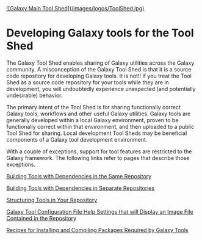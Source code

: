 <div class='center'> <a href='http://toolshed.g2.bx.psu.edu'>![Galaxy Main Tool Shed](/images/logos/ToolShed.jpg)</a> </div>

# Developing Galaxy tools for the Tool Shed

The Galaxy Tool Shed enables sharing of Galaxy utilities across the Galaxy community. A misconception of the Galaxy Tool Shed is that it is a source code repository for developing Galaxy tools. It is not!! If you treat the Tool Shed as a source code repository for your tools while they are in development, you will undoubtedly experience unexpected (and potentially undesirable) behavior.

The primary intent of the Tool Shed is for sharing functionally correct Galaxy tools, workflows and other useful Galaxy utilities. Galaxy tools are generally developed within a local Galaxy environment, proven to be functionally correct within that environment, and then uploaded to a public Tool Shed for sharing. Local development Tool Sheds may be beneficial components of a Galaxy tool development environment.

With a couple of exceptions, support for tool features are restricted to the Galaxy framework. The following links refer to pages that describe those exceptions.

[Building Tools with Dependencies in the Same Repository](/toolshed/tools-with-dependencies-in-same-repository/)

[Building Tools with Dependencies in Separate Repositories](/toolshed/tools-with-dependencies-in-separate-repositories/)

[Structuring Tools in Your Repository](/toolshed/a-tool-or-a-suite-per-repository/)

[Galaxy Tool Configuration File Help Settings that will Display an Image File Contained in the Repository](/defining-images-in-tool-configs/)

[Recipes for Installing and Compiling Packages Required by Galaxy Tools](/toolshed/tool-dependency-recipes/)
